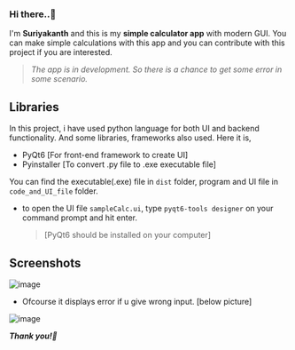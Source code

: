 ### Hi there..👋

I'm **Suriyakanth** and this is my **simple calculator app** with modern GUI. You can make simple calculations with this app and you can contribute with this project if you are interested. 

> *The app is in development. So there is a chance to get some error in some scenario.*

## Libraries
  In this project, i have used python language for both UI and backend functionality. 
  And some libraries, frameworks also used. Here it is,
  
  -  PyQt6 [For front-end framework to create UI]
  -  Pyinstaller [To convert .py file to .exe executable file]


You can find the executable(.exe) file in `dist` folder, program and UI file in `code_and_UI_file` folder.
- to open the UI file `sampleCalc.ui`, type `pyqt6-tools designer` on your command prompt and hit enter.
  > [PyQt6 should be installed on your computer]

 ## Screenshots

![image](https://github.com/Suriya0927/calculator_app/assets/51689226/1fc69f7c-f77e-4e14-b05f-8e1a21f1ecce)
- Ofcourse it displays error if u give wrong input. [below picture]
  
![image](https://github.com/Suriya0927/calculator_app/assets/51689226/d6e8e68f-26fb-488d-840c-04d26143c75f)

***Thank you!💙***
